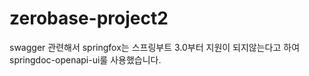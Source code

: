 # zerobase-project2

swagger 관련해서 springfox는 스프링부트 3.0부터 지원이 되지않는다고 하여 springdoc-openapi-ui룰 사용했습니다.
